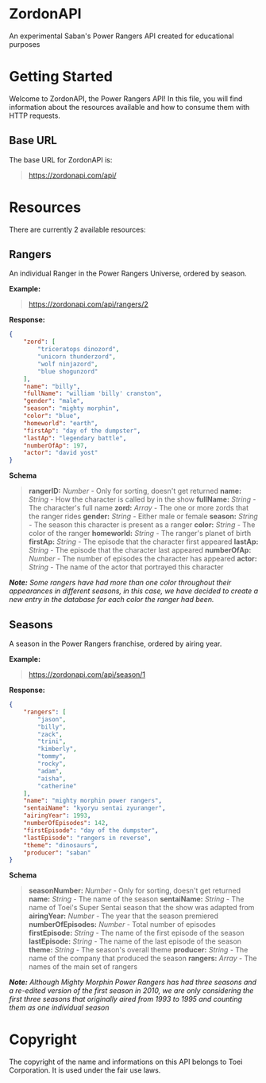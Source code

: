 
# ZordonAPI
An experimental Saban's Power Rangers API created for educational purposes

# Getting Started
Welcome to ZordonAPI, the Power Rangers API! In this file, you will find information about the resources available and how to consume them with HTTP requests.

## Base URL
The base URL for ZordonAPI is:
> https://zordonapi.com/api/

# Resources
There are currently 2 available resources:

## Rangers
An individual Ranger in the Power Rangers Universe, ordered by season.

**Example:**
> https://zordonapi.com/api/rangers/2

**Response:**
```json
{
	"zord": [
		"triceratops dinozord",
	    "unicorn thunderzord",
	    "wolf ninjazord",
		"blue shogunzord"
	],
	"name": "billy",
	"fullName": "william 'billy' cranston",
	"gender": "male",
	"season": "mighty morphin",
	"color": "blue",
	"homeworld": "earth",
	"firstAp": "day of the dumpster",
	"lastAp": "legendary battle",
	"numberOfAp": 197,
	"actor": "david yost"
}
```
**Schema**
>**rangerID:** *Number* - Only for sorting, doesn't get returned 
	**name:** *String* - How the character is called by in the show
	**fullName:** *String* - The character's full name
	**zord:** *Array* - The one or more zords that the ranger rides
	**gender:** *String* - Either male or female
	**season:** *String* - The season this character is present as a ranger
	**color:** *String* - The color of the ranger
	**homeworld:** *String* - The ranger's planet of birth
	**firstAp:** *String* - The episode that the character first appeared
	**lastAp:** *String* - The episode that the character last appeared
	**numberOfAp:** *Number* - The number of episodes the character has appeared
	**actor:** *String* - The name of the actor that portrayed this character

***Note:** Some rangers have had more than one color throughout their appearances in different seasons, in this case, we have decided to create a new entry in the database for each color the ranger had been.*

## Seasons
A season in the Power Rangers franchise, ordered by airing year.

**Example:**
> https://zordonapi.com/api/season/1

**Response:**
```json
{
	"rangers": [
		"jason",
		"billy",
		"zack",
		"trini",
		"kimberly",
		"tommy",
		"rocky",
		"adam",
		"aisha",
		"catherine"
	],
	"name": "mighty morphin power rangers",
	"sentaiName": "kyoryu sentai zyuranger",
	"airingYear": 1993,
	"numberOfEpisodes": 142,
	"firstEpisode": "day of the dumpster",
	"lastEpisode": "rangers in reverse",
	"theme": "dinosaurs",
	"producer": "saban"
}
```
**Schema**
>**seasonNumber:** *Number* - Only for sorting, doesn't get returned 
	**name:** *String* - The name of the season
	**sentaiName:** *String* - The name of Toei's Super Sentai season that the show was adapted from
	**airingYear:** *Number* - The year that the season premiered
	**numberOfEpisodes:** *Number* - Total number of episodes
	**firstEpisode:** *String* - The name of the first episode of the season
	**lastEpisode:** *String* - The name of the last episode of the season
	**theme:** *String* - The season's overall theme
	**producer:** *String* - The name of the company that produced the season
	**rangers:** *Array* - The names of the main set of rangers
	
***Note:** Although Mighty Morphin Power Rangers has had three seasons and a re-edited version of the first season in 2010, we are only considering the first three seasons that originally aired from 1993 to 1995 and counting them as one individual season*

# Copyright
The copyright of the name and informations on this API belongs to Toei Corporation. It is used under the fair use laws.
